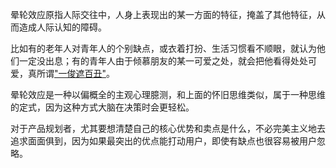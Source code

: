 晕轮效应原指人际交往中，人身上表现出的某一方面的特征，掩盖了其他特征，从而造成人际认知的障碍。

比如有的老年人对青年人的个别缺点，或衣着打扮、生活习惯看不顺眼，就认为他们一定没出息；有的青年人由于倾慕朋友的某一可爱之处，就会把他看得处处可爱，真所谓["一俊遮百丑"](https://www.mockplus.cn/?home=1/?hmsr=sjsm1)。

晕轮效应是一种以偏概全的主观心理臆测，和上面的怀旧思维类似，属于一种思维的定式，因为这种方式大脑在决策时会更轻松。

对于产品规划者，尤其要想清楚自己的核心优势和卖点是什么，不必完美主义地去追求面面俱到，因为如果最突出的优点能打动用户，即使有缺点也很容易被用户忽略。